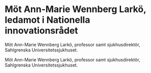 # Möt Ann-Marie Wennberg Larkö, ledamot i Nationella innovationsrådet

Möt Ann-Marie Wennberg Larkö, professor samt sjukhusdirektör, Sahlgrenska Universitetssjukhuset.

Möt Ann-Marie Wennberg Larkö, professor samt sjukhusdirektör, Sahlgrenska Universitetssjukhuset.

